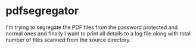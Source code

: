 # pdfsegregator
I'm trying to segregate the PDF files from the password protected and normal ones and finally I want to print all details to a log file along with total number of files scanned from the source directory.
